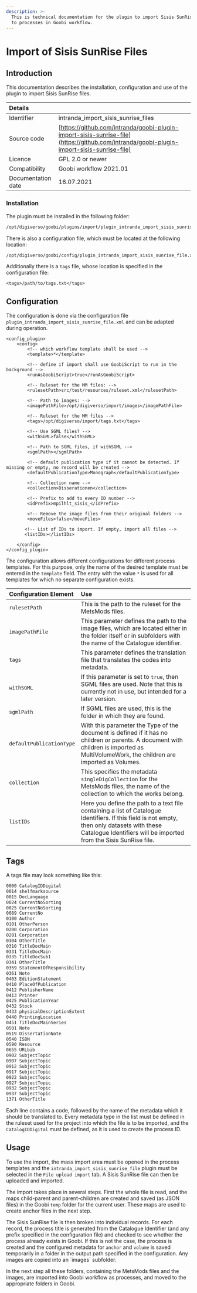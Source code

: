 ```yaml
---
description: >-
  This is technical documentation for the plugin to import Sisis SunRise files
  to processes in Goobi workflow.
---
```


# Import of Sisis SunRise Files

## Introduction

This documentation describes the installation, configuration and use of the plugin to import Sisis SunRise files.

| Details |  |
| :--- | :--- |
| Identifier | intranda\_import\_sisis\_sunrise\_files |
| Source code | [https://github.com/intranda/goobi-plugin-import-sisis-sunrise-file](https://github.com/intranda/goobi-plugin-import-sisis-sunrise-file) |
| Licence | GPL 2.0 or newer |
| Compatibility | Goobi workflow 2021.01 |
| Documentation date | 16.07.2021 |

### Installation

The plugin must be installed in the following folder:

```bash
/opt/digiverso/goobi/plugins/import/plugin_intranda_import_sisis_sunrise_file.jar
```

There is also a configuration file, which must be located at the following location:

```bash
/opt/digiverso/goobi/config/plugin_intranda_import_sisis_sunrise_file.xml
```

Additionally there is a `tags` file, whose location is specified in the configuration file:

```markup
<tags>/path/to/tags.txt</tags>
```

## Configuration

The configuration is done via the configuration file `plugin_intranda_import_sisis_sunrise_file.xml` and can be adapted during operation.

```markup
<config_plugin>
    <config>
        <!-- which workflow template shall be used -->
        <template>*</template>

        <!-- define if import shall use GoobiScript to run in the background -->
        <runAsGoobiScript>true</runAsGoobiScript>

        <!-- Ruleset for the MM files: -->
        <rulesetPath>src/test/resources/ruleset.xml</rulesetPath>

        <!-- Path to images: -->
        <imagePathFile>/opt/digiverso/import/images</imagePathFile>

        <!-- Ruleset for the MM files -->
        <tags>/opt/digiverso/import/tags.txt</tags>

        <!-- Use SGML files? -->
        <withSGML>false</withSGML>

        <!-- Path to SGML files, if withSGML -->
        <sgmlPath></sgmlPath>

        <!-- default publication type if it cannot be detected. If missing or empty, no record will be created -->
        <defaultPublicationType>Monograph</defaultPublicationType>

        <!-- Collection name -->
        <collection>Disserationen</collection>

        <!-- Prefix to add to every ID number -->        
        <idPrefix>mpilhlt_sisis_</idPrefix>

        <!-- Remove the image files from their original folders -->   
        <moveFiles>false</moveFiles>

       <!-- List of IDs to import. If empty, import all files -->
       <listIDs></listIDs>

    </config>
</config_plugin>
```

The configuration allows different configurations for different process templates. For this purpose, only the name of the desired template must be entered in the `template` field. The entry with the value `*` is used for all templates for which no separate configuration exists.

| Configuration Element | Use |
| :--- | :--- |
| `rulesetPath` | This is the path to the ruleset for the MetsMods files. |
| `imagePathFile` | This parameter defines the path to the image files, which are located either in the folder itself or in subfolders with the name of the Catalogue identifier. |
| `tags` | This parameter defines the translation file that translates the codes into metadata. |
| `withSGML` | If this parameter is set to `true`, then SGML files are used. Note that this is currently not in use, but intended for a later version. |
| `sgmlPath` | If SGML files are used, this is the folder in which they are found. |
| `defaultPublicationType` | With this parameter the Type of the document is defined if it has no children or parents. A document with children is imported as MultiVolumeWork, the children are imported as Volumes. |
| `collection` | This specifies the metadata `singleDigCollection` for the MetsMods files, the name of the collection to which the works belong. |
| `listIDs` | Here you define the path to a text file containing a list of Catalogue Identifiers. If this field is not empty, then only datasets with these Catalogue Identifiers will be imported from the Sisis SunRise file. |

## Tags

A tags file may look something like this:

```bash
0000 CatalogIDDigital
0014 shelfmarksource
0015 DocLanguage
0024 CurrentNoSorting
0025 CurrentNoSorting
0089 CurrentNo
0100 Author
0101 OtherPerson
0200 Corporation
0201 Corporation
0304 OtherTitle
0310 TitleDocMain
0331 TitleDocMain
0335 TitleDocSub1
0341 OtherTitle
0359 StatementOfResponsibility
0361 Note
0403 EditionStatement
0410 PlaceOfPublication
0412 PublisherName
0413 Printer
0425 PublicationYear
0432 Stock
0433 physicalDescriptionExtent
0440 PrintingLocation
0451 TitleDocMainSeries
0501 Note
0519 DissertationNote
0540 ISBN
0590 Resource
0655 URLbib
0902 SubjectTopic
0907 SubjectTopic
0912 SubjectTopic
0917 SubjectTopic
0922 SubjectTopic
0927 SubjectTopic
0932 SubjectTopic
0937 SubjectTopic
1371 OtherTitle
```

Each line contains a code, followed by the name of the metadata which it should be translated to. Every metadata type in the list must be defined in the ruleset used for the project into which the file is to be imported, and the `CatalogIDDigital` must be defined, as it is used to create the process ID.

## Usage

To use the import, the mass import area must be opened in the process templates and the `intranda_import_sisis_sunrise_file` plugin must be selected in the `File upload import` tab. A Sisis SunRise file can then be uploaded and imported.

The import takes place in several steps. First the whole file is read, and the maps child-parent and parent-children are created and saved \(as JSON files\) in the Goobi `temp` folder for the current user. These maps are used to create anchor files in the next step.

The Sisis SunRise file is then broken into individual records. For each record, the process title is generated from the Catalogue Identifier \(and any prefix specified in the configuration file\) and checked to see whether the process already exists in Goobi. If this is not the case, the process is created and the configured metadata for `anchor` and `volume` is saved temporarily in a folder in the output path specified in the configuration. Any images are copied into an ´images\` subfolder.

In the next step all these folders, containing the MetsMods files and the images, are imported into Goobi workflow as processes, and moved to the appropriate folders in Goobi.

